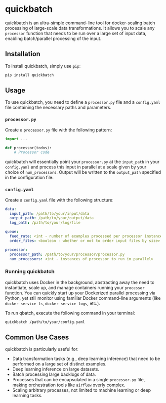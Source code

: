 # quickbatch

quickbatch is an ultra-simple command-line tool for docker-scaling batch processing of large-scale data transformations. It allows you to scale any `processor` function that needs to be run over a large set of input data, enabling batch/parallel processing of the input.

## Installation

To install quickbatch, simply use `pip`:

```bash
pip install quickbatch
```

## Usage

To use quickbatch, you need to define a `processor.py` file and a `config.yaml` file containing the necessary paths and parameters.

### `processor.py`

Create a `processor.py` file with the following pattern:

```python
import ...

def processor(todos):
    # Processor code
```

quickbatch will essentially point your `processor.py` at the `input_path` in your `config.yaml` and process this input in parallel at a scale given by your choice of `num_processors`.  Output will be written to the `output_path` specified in the configuration file.

### `config.yaml`

Create a `config.yaml` file with the following structure:

```yaml
data:
  input_path: /path/to/your/input/data
  output_path: /path/to/your/output/data
  log_path: /path/to/your/log/file

queue:
  feed_rate: <int - number of examples processed per processor instance>
  order_files: <boolean - whether or not to order input files by size>

processor:
  processor_path: /path/to/your/processor/processor.py
  num_processors: <int - instances of processor to run in parallel>
```

### Running quickbatch

quickbatch uses Docker in the background, abstracting away the need to instantiate, scale up, and manage containers running your `processor` function. You can quickly start up your Dockerized parallel processing via Python, yet still monitor using familiar Docker command-line arguments (like `docker service ls`, `docker service logs`, etc.).

To run qbatch, execute the following command in your terminal:

```bash
quickbatch /path/to/your/config.yaml
```

## Common Use Cases

quickbatch is particularly useful for:

- Data transformation tasks (e.g., deep learning inference) that need to be performed on a large set of distinct examples.
- Deep learning inference on large datasets.
- Batch processing large backlogs of data.
- Processes that can be encapsulated in a single `processor.py` file, making orchestration tools like `airflow` overly complex.
- Scaling arbitrary processes, not limited to machine learning or deep learning tasks.
